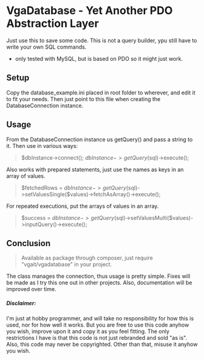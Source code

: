 # VgaDatabase - Yet Another PDO Abstraction Layer

Just use this to save some code. This is not a query builder, ypu still have to write your own 
SQL commands.

- only tested with MySQL, but is based on PDO so it might just work.

## Setup
Copy the database_example.ini placed in root folder to wherever, and edit it to fit your needs. 
Then just point to this file when creating the DatabaseConnection instance.

## Usage
From the DatabaseConnection instance us getQuery() and pass a string to it. Then use in various 
ways:
> $dbInstance->connect();
> $dbInstance->getQuery($sql)->execute();

Also works with prepared statements, just use the names as keys in an array of values.
> $fetchedRows = $dbInstance->getQuery($sql)->setValuesSingle($values)->fetchAsArray()->execute();

For repeated executions, put the arrays of values in an array.
> $success = $dbInstance->getQuery($sql)->setValuesMulti($values)->inputQuery()->execute();

## Conclusion
> Available as package through composer, just require "vgait/vgadatabase" in your project.

The class manages the connection, thus usage is pretty simple. Fixes will be made as I try this 
one out in other projects. Also, documentation will be improved over time.

##### Disclaimer: 
I'm just at hobby programmer, and will take no responsibility for how this is used, nor for how 
well it works. But you are free to use this code anyhow you wish, improve upon it and copy it as 
you feel fitting. The only restrictions I have is that this code is not just rebranded and sold 
"as is". Also, this code may never be copyrighted. Other than that, misuse it anyhow you wish.  

